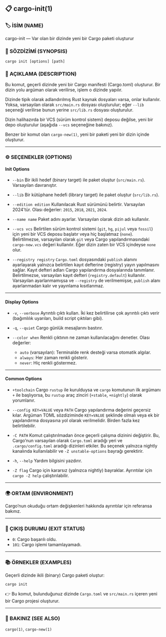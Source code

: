 ## 📋 cargo-init(1)

### 🏷️ İSİM (NAME)

cargo-init — Var olan bir dizinde yeni bir Cargo paketi oluşturur

### 📌 SÖZDİZİMİ (SYNOPSIS)

```
cargo init [options] [path]
```

### 📝 AÇIKLAMA (DESCRIPTION)

Bu komut, geçerli dizinde yeni bir Cargo manifesti (Cargo.toml) oluşturur. Bir dizin yolu argüman olarak verilirse, işlem o dizinde yapılır.

Dizinde tipik olarak adlandırılmış Rust kaynak dosyaları varsa, onlar kullanılır. Yoksa, varsayılan olarak `src/main.rs` dosyası oluşturulur; eğer `--lib` seçeneği verilirse bunun yerine `src/lib.rs` dosyası oluşturulur.

Dizin halihazırda bir VCS (sürüm kontrol sistemi) deposu değilse, yeni bir depo oluşturulur (aşağıda `--vcs` seçeneğine bakınız).

Benzer bir komut olan `cargo-new(1)`, yeni bir paketi yeni bir dizin içinde oluşturur.

---

### ⚙️ SEÇENEKLER (OPTIONS)

#### Init Options

* `--bin`
  Bir ikili hedef (binary target) ile paket oluştur (`src/main.rs`). Varsayılan davranıştır.

* `--lib`
  Bir kütüphane hedefi (library target) ile paket oluştur (`src/lib.rs`).

* `--edition edition`
  Kullanılacak Rust sürümünü belirtir. Varsayılan 2024’tür. Olası değerler: `2015`, `2018`, `2021`, `2024`.

* `--name name`
  Paket adını ayarlar. Varsayılan olarak dizin adı kullanılır.

* `--vcs vcs`
  Belirtilen sürüm kontrol sistemi (`git`, `hg`, `pijul` veya `fossil`) için yeni bir VCS deposu başlatır veya hiç başlatmaz (`none`).
  Belirtilmezse, varsayılan olarak `git` veya Cargo yapılandırmasındaki `cargo-new.vcs` değeri kullanılır. Eğer dizin zaten bir VCS içindeyse `none` olur.

* `--registry registry`
  `Cargo.toml` dosyasındaki `publish` alanını ayarlayarak yalnızca belirtilen kayıt defterine (registry) yayın yapılmasını sağlar.
  Kayıt defteri adları Cargo yapılandırma dosyalarında tanımlanır. Belirtilmezse, varsayılan kayıt defteri (`registry.default`) kullanılır. Varsayılan ayarlanmamışsa ve `--registry` de verilmemişse, `publish` alanı ayarlanmadan kalır ve yayınlama kısıtlanmaz.

---

#### Display Options

* `-v`, `--verbose`
  Ayrıntılı çıktı kullan. İki kez belirtilirse çok ayrıntılı çıktı verir (bağımlılık uyarıları, build script çıktıları gibi).

* `-q`, `--quiet`
  Cargo günlük mesajlarını bastırır.

* `--color when`
  Renkli çıktının ne zaman kullanılacağını denetler. Olası değerler:

  * `auto` (varsayılan): Terminalde renk desteği varsa otomatik algılar.
  * `always`: Her zaman renkli gösterir.
  * `never`: Hiç renkli göstermez.

---

#### Common Options

* `+toolchain`
  Cargo `rustup` ile kurulduysa ve `cargo` komutunun ilk argümanı `+` ile başlıyorsa, bu `rustup` araç zinciri (`+stable`, `+nightly`) olarak yorumlanır.

* `--config KEY=VALUE` veya `PATH`
  Cargo yapılandırma değerini geçersiz kılar. Argüman TOML sözdiziminde `KEY=VALUE` şeklinde olmalı veya ek bir yapılandırma dosyasına yol olarak verilmelidir. Birden fazla kez belirtilebilir.

* `-C PATH`
  Komut çalıştırılmadan önce geçerli çalışma dizinini değiştirir.
  Bu, Cargo’nun varsayılan olarak `Cargo.toml` aradığı yeri ve `.cargo/config.toml` aradığı dizinleri etkiler.
  Bu seçenek yalnızca nightly kanalında kullanılabilir ve `-Z unstable-options` bayrağı gerektirir.

* `-h`, `--help`
  Yardım bilgisini yazdırır.

* `-Z flag`
  Cargo için kararsız (yalnızca nightly) bayraklar. Ayrıntılar için `cargo -Z help` çalıştırılabilir.

---

### 🌍 ORTAM (ENVIRONMENT)

Cargo’nun okuduğu ortam değişkenleri hakkında ayrıntılar için referansa bakınız.

---

### 🚪 ÇIKIŞ DURUMU (EXIT STATUS)

* `0`: Cargo başarılı oldu.
* `101`: Cargo işlemi tamamlayamadı.

---

### 📚 ÖRNEKLER (EXAMPLES)

Geçerli dizinde ikili (binary) Cargo paketi oluştur:

```
cargo init
```

👉 Bu komut, bulunduğunuz dizinde `Cargo.toml` ve `src/main.rs` içeren yeni bir Cargo projesi oluşturur.

---

### 🔗 BAKINIZ (SEE ALSO)

`cargo(1)`, `cargo-new(1)`
